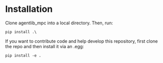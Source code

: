 # Installation

Clone agentlib_mpc into a local directory.
Then, run:
```
pip install .\
```

If you want to contribute code and help develop this repository, first clone the repo and then install it via an .egg:

```
pip install -e .
```